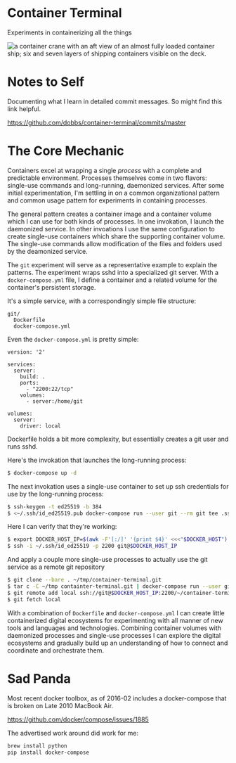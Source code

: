 Container Terminal
==================

Experiments in containerizing all the things

![a container crane with an aft view of an almost fully loaded container ship; six and seven layers of shipping containers visible on the deck.](http://dobbs.github.io/container-terminal/HHLA_Container_Terminal_Altenwerder.jpg)

Notes to Self
=============

Documenting what I learn in detailed commit messages.  So
might find this link helpful.

https://github.com/dobbs/container-terminal/commits/master

The Core Mechanic
=================

Containers excel at wrapping a single *process* with a complete and
predictable environment.  Processes themselves come in two flavors:
single-use commands and long-running, daemonized services.  After some
initial experimentation, I'm settling in on a common organizational
pattern and common usage pattern for experiments in containing
processes.

The general pattern creates a container image and a container volume
which I can use for both kinds of processes.  In one invokation, I
launch the daemonized service.  In other invoations I use the same
configuration to create single-use containers which share the
supporting container volume.  The single-use commands allow
modification of the files and folders used by the deamonized service.

The `git` experiment will serve as a representative example to explain
the patterns.  The experiment wraps sshd into a specialized git
server.  With a `docker-compose.yml` file, I define a container and a
related volume for the container's persistent storage.

It's a simple service, with a correspondingly simple file structure:

```
git/
  Dockerfile
  docker-compose.yml
```

Even the `docker-compose.yml` is pretty simple:

```
version: '2'

services:
  server:
    build: .
    ports:
      - "2200:22/tcp"
    volumes:
      - server:/home/git

volumes:
  server:
    driver: local
```

Dockerfile holds a bit more complexity, but essentially creates a git
user and runs sshd.

Here's the invokation that launches the long-running process:
```bash
$ docker-compose up -d
```

The next invokation uses a single-use container to set up ssh
credentials for use by the long-running process:

```bash
$ ssh-keygen -t ed25519 -b 384
$ <~/.ssh/id_ed25519.pub docker-compose run --user git --rm git tee .ssh/authorized_keys
```

Here I can verify that they're working:

```bash
$ export DOCKER_HOST_IP=$(awk -F'[:/]' '{print $4}' <<<"$DOCKER_HOST")
$ ssh -i ~/.ssh/id_ed25519 -p 2200 git@$DOCKER_HOST_IP
```

And apply a couple more single-use processes to actually use the git
service as a remote git repository

```bash
$ git clone --bare . ~/tmp/container-terminal.git
$ tar c -C ~/tmp containter-terminal.git | docker-compose run --user git --rm git tar x
$ git remote add local ssh://git@$DOCKER_HOST_IP:2200/~/container-terminal.git
$ git fetch local
```

With a combination of `Dockerfile` and `docker-compose.yml` I can
create little containerized digital ecosystems for experimenting with
all manner of new tools and languages and technologies.  Combining
container volumes with daemonized processes and single-use processes I
can explore the digital ecosystems and gradually build up an
understanding of how to connect and coordinate and orchestrate them.

Sad Panda
=========

Most recent docker toolbox, as of 2016-02 includes a docker-compose
that is broken on Late 2010 MacBook Air.

https://github.com/docker/compose/issues/1885

The advertised work around did work for me:
```bash
brew install python
pip install docker-compose
```
